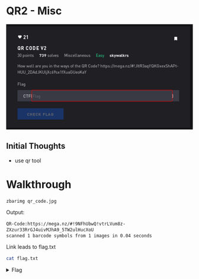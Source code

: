 # QR2 - Misc

![Title](images/title.png)

## Initial Thoughts

* use qr tool

# Walkthrough

```bash
zbarimg qr_code.jpg 
```
Output:
```
QR-Code:https://mega.nz/#!9NFhUbwQ!vtrLVum8z-ZXzur33RrGJ4uivMJhA9_5TW2ulHucXoU
scanned 1 barcode symbols from 1 images in 0.04 seconds
```
Link leads to flag.txt

```bash
cat flag.txt
```
<details>
	<summary>Flag</summary>

CTF{2_QR_4_U}
</details>
